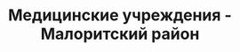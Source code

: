 ---
district_id: 1-14-0
district_name: Малоритский район
title: Медицинские учреждения - Малоритский район
---